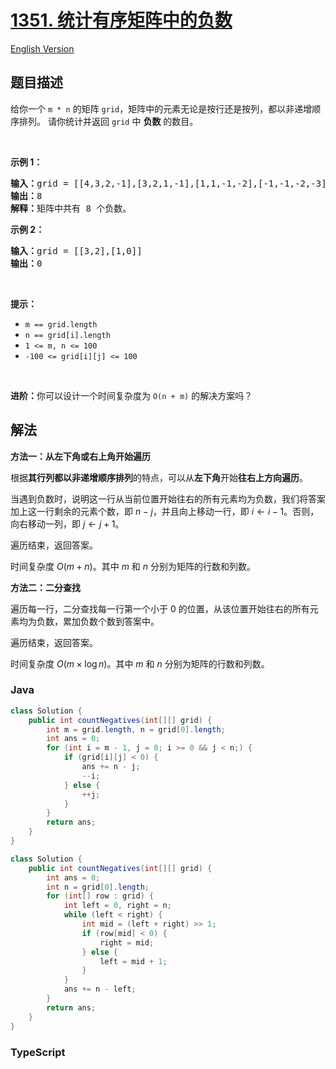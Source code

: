 # [1351. 统计有序矩阵中的负数](https://leetcode.cn/problems/count-negative-numbers-in-a-sorted-matrix)

[English Version](/solution/1300-1399/1351.Count%20Negative%20Numbers%20in%20a%20Sorted%20Matrix/README_EN.md)

## 题目描述

<!-- 这里写题目描述 -->

<p>给你一个&nbsp;<code>m&nbsp;* n</code>&nbsp;的矩阵&nbsp;<code>grid</code>，矩阵中的元素无论是按行还是按列，都以非递增顺序排列。&nbsp;请你统计并返回&nbsp;<code>grid</code>&nbsp;中 <strong>负数</strong> 的数目。</p>

<p>&nbsp;</p>

<p><strong>示例 1：</strong></p>

<pre>
<strong>输入：</strong>grid = [[4,3,2,-1],[3,2,1,-1],[1,1,-1,-2],[-1,-1,-2,-3]]
<strong>输出：</strong>8
<strong>解释：</strong>矩阵中共有 8 个负数。
</pre>

<p><strong>示例 2：</strong></p>

<pre>
<strong>输入：</strong>grid = [[3,2],[1,0]]
<strong>输出：</strong>0
</pre>

<p>&nbsp;</p>

<p><strong>提示：</strong></p>

<ul>
	<li><code>m == grid.length</code></li>
	<li><code>n == grid[i].length</code></li>
	<li><code>1 &lt;= m, n &lt;= 100</code></li>
	<li><code>-100 &lt;= grid[i][j] &lt;= 100</code></li>
</ul>

<p>&nbsp;</p>

<p><strong>进阶：</strong>你可以设计一个时间复杂度为 <code>O(n + m)</code> 的解决方案吗？</p>

## 解法

**方法一：从左下角或右上角开始遍历**

根据**其行列都以非递增顺序排列**的特点，可以从**左下角**开始**往右上方向遍历**。

当遇到负数时，说明这一行从当前位置开始往右的所有元素均为负数，我们将答案加上这一行剩余的元素个数，即 $n - j$，并且向上移动一行，即 $i \leftarrow i - 1$。否则，向右移动一列，即 $j \leftarrow j + 1$。

遍历结束，返回答案。

时间复杂度 $O(m + n)$。其中 $m$ 和 $n$ 分别为矩阵的行数和列数。

**方法二：二分查找**

遍历每一行，二分查找每一行第一个小于 $0$ 的位置，从该位置开始往右的所有元素均为负数，累加负数个数到答案中。

遍历结束，返回答案。

时间复杂度 $O(m \times \log n)$。其中 $m$ 和 $n$ 分别为矩阵的行数和列数。

### **Java**

```java
class Solution {
    public int countNegatives(int[][] grid) {
        int m = grid.length, n = grid[0].length;
        int ans = 0;
        for (int i = m - 1, j = 0; i >= 0 && j < n;) {
            if (grid[i][j] < 0) {
                ans += n - j;
                --i;
            } else {
                ++j;
            }
        }
        return ans;
    }
}
```

```java
class Solution {
    public int countNegatives(int[][] grid) {
        int ans = 0;
        int n = grid[0].length;
        for (int[] row : grid) {
            int left = 0, right = n;
            while (left < right) {
                int mid = (left + right) >> 1;
                if (row[mid] < 0) {
                    right = mid;
                } else {
                    left = mid + 1;
                }
            }
            ans += n - left;
        }
        return ans;
    }
}
```

### **TypeScript**
